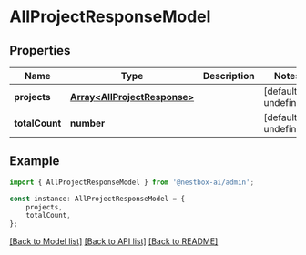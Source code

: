 # AllProjectResponseModel


## Properties

Name | Type | Description | Notes
------------ | ------------- | ------------- | -------------
**projects** | [**Array&lt;AllProjectResponse&gt;**](AllProjectResponse.md) |  | [default to undefined]
**totalCount** | **number** |  | [default to undefined]

## Example

```typescript
import { AllProjectResponseModel } from '@nestbox-ai/admin';

const instance: AllProjectResponseModel = {
    projects,
    totalCount,
};
```

[[Back to Model list]](../README.md#documentation-for-models) [[Back to API list]](../README.md#documentation-for-api-endpoints) [[Back to README]](../README.md)
